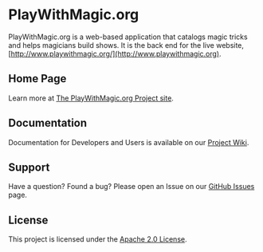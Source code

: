 PlayWithMagic.org
=============

PlayWithMagic.org is a web-based application that catalogs magic tricks and helps magicians build shows.  It is the back
end for the live website, [http://www.playwithmagic.org/](http://www.playwithmagic.org).


Home Page
---------

Learn more at [The PlayWithMagic.org Project site](http://playwithmagic.github.io/PlayWithMagic.org/).


Documentation
-------------

Documentation for Developers and Users is available on our [Project Wiki](https://github.com/PlayWithMagic/PlayWithMagic.org/wiki).


Support
-------

Have a question?  Found a bug?  Please open an Issue on our [GitHub Issues](https://github.com/PlayWithMagic/PlayWithMagic.org/issues) page.


License
-------

This project is licensed under the [Apache 2.0 License](https://github.com/PlayWithMagic/PlayWithMagic.org/blob/master/LICENSE).